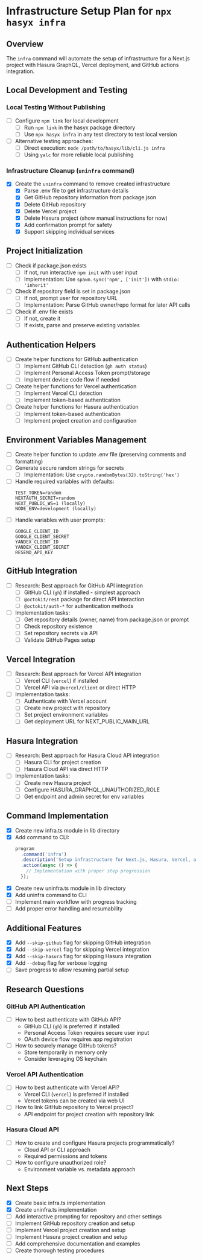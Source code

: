 # Infrastructure Setup Plan for `npx hasyx infra`

## Overview
The `infra` command will automate the setup of infrastructure for a Next.js project with Hasura GraphQL, Vercel deployment, and GitHub actions integration.

## Local Development and Testing

### Local Testing Without Publishing
- [ ] Configure `npm link` for local development
  - [ ] Run `npm link` in the hasyx package directory
  - [ ] Use `npx hasyx infra` in any test directory to test local version
- [ ] Alternative testing approaches:
  - [ ] Direct execution: `node /path/to/hasyx/lib/cli.js infra`
  - [ ] Using `yalc` for more reliable local publishing

### Infrastructure Cleanup (`uninfra` command)
- [x] Create the `uninfra` command to remove created infrastructure
  - [x] Parse .env file to get infrastructure details
  - [x] Get GitHub repository information from package.json
  - [x] Delete GitHub repository
  - [x] Delete Vercel project
  - [x] Delete Hasura project (show manual instructions for now)
  - [x] Add confirmation prompt for safety
  - [x] Support skipping individual services

## Project Initialization
- [ ] Check if package.json exists
  - [ ] If not, run interactive `npm init` with user input
  - [ ] Implementation: Use `spawn.sync('npm', ['init'])` with `stdio: 'inherit'`
- [ ] Check if repository field is set in package.json
  - [ ] If not, prompt user for repository URL
  - [ ] Implementation: Parse GitHub owner/repo format for later API calls
- [ ] Check if .env file exists
  - [ ] If not, create it
  - [ ] If exists, parse and preserve existing variables

## Authentication Helpers
- [ ] Create helper functions for GitHub authentication
  - [ ] Implement GitHub CLI detection (`gh auth status`)
  - [ ] Implement Personal Access Token prompt/storage
  - [ ] Implement device code flow if needed
- [ ] Create helper functions for Vercel authentication
  - [ ] Implement Vercel CLI detection
  - [ ] Implement token-based authentication
- [ ] Create helper functions for Hasura authentication
  - [ ] Implement token-based authentication
  - [ ] Implement project creation and configuration

## Environment Variables Management
- [ ] Create helper function to update .env file (preserving comments and formatting)
- [ ] Generate secure random strings for secrets
  - [ ] Implementation: Use `crypto.randomBytes(32).toString('hex')`
- [ ] Handle required variables with defaults:
  ```
  TEST_TOKEN=random
  NEXTAUTH_SECRET=random
  NEXT_PUBLIC_WS=1 (locally)
  NODE_ENV=development (locally)
  ```
- [ ] Handle variables with user prompts:
  ```
  GOOGLE_CLIENT_ID
  GOOGLE_CLIENT_SECRET
  YANDEX_CLIENT_ID
  YANDEX_CLIENT_SECRET
  RESEND_API_KEY
  ```

## GitHub Integration
- [ ] Research: Best approach for GitHub API integration
  - [ ] GitHub CLI (`gh`) if installed - simplest approach
  - [ ] `@octokit/rest` package for direct API interaction
  - [ ] `@octokit/auth-*` for authentication methods
- [ ] Implementation tasks:
  - [ ] Get repository details (owner, name) from package.json or prompt
  - [ ] Check repository existence
  - [ ] Set repository secrets via API
  - [ ] Validate GitHub Pages setup

## Vercel Integration
- [ ] Research: Best approach for Vercel API integration
  - [ ] Vercel CLI (`vercel`) if installed
  - [ ] Vercel API via `@vercel/client` or direct HTTP
- [ ] Implementation tasks:
  - [ ] Authenticate with Vercel account
  - [ ] Create new project with repository
  - [ ] Set project environment variables
  - [ ] Get deployment URL for NEXT_PUBLIC_MAIN_URL

## Hasura Integration
- [ ] Research: Best approach for Hasura Cloud API integration
  - [ ] Hasura CLI for project creation
  - [ ] Hasura Cloud API via direct HTTP
- [ ] Implementation tasks:
  - [ ] Create new Hasura project
  - [ ] Configure HASURA_GRAPHQL_UNAUTHORIZED_ROLE
  - [ ] Get endpoint and admin secret for env variables

## Command Implementation
- [x] Create new infra.ts module in lib directory
- [x] Add command to CLI:
  ```typescript
  program
    .command('infra')
    .description('Setup infrastructure for Next.js, Hasura, Vercel, and GitHub.')
    .action(async () => {
      // Implementation with proper step progression
    });
  ```
- [x] Create new uninfra.ts module in lib directory
- [x] Add uninfra command to CLI
- [ ] Implement main workflow with progress tracking
- [ ] Add proper error handling and resumability

## Additional Features
- [x] Add `--skip-github` flag for skipping GitHub integration
- [x] Add `--skip-vercel` flag for skipping Vercel integration
- [x] Add `--skip-hasura` flag for skipping Hasura integration
- [x] Add `--debug` flag for verbose logging
- [ ] Save progress to allow resuming partial setup

## Research Questions

### GitHub API Authentication
- [ ] How to best authenticate with GitHub API?
  - GitHub CLI (`gh`) is preferred if installed
  - Personal Access Token requires secure user input
  - OAuth device flow requires app registration
- [ ] How to securely manage GitHub tokens?
  - Store temporarily in memory only
  - Consider leveraging OS keychain

### Vercel API Authentication
- [ ] How to best authenticate with Vercel API?
  - Vercel CLI (`vercel`) is preferred if installed
  - Vercel tokens can be created via web UI
- [ ] How to link GitHub repository to Vercel project?
  - API endpoint for project creation with repository link

### Hasura Cloud API
- [ ] How to create and configure Hasura projects programmatically?
  - Cloud API or CLI approach
  - Required permissions and tokens
- [ ] How to configure unauthorized role?
  - Environment variable vs. metadata approach

## Next Steps
- [x] Create basic infra.ts implementation
- [x] Create uninfra.ts implementation
- [ ] Add interactive prompting for repository and other settings
- [ ] Implement GitHub repository creation and setup
- [ ] Implement Vercel project creation and setup
- [ ] Implement Hasura project creation and setup
- [ ] Add comprehensive documentation and examples
- [ ] Create thorough testing procedures
